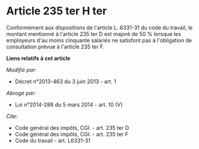 # Article 235 ter H ter

Conformément aux dispositions de l'article L. 6331-31 du code du travail, le montant mentionné à l'article 235 ter D est
majoré de 50 % lorsque les employeurs d'au moins cinquante salariés ne satisfont pas à l'obligation de consultation prévue à
l'article 235 ter F.

**Liens relatifs à cet article**

_Modifié par_:

  - Décret n°2013-463 du 3 juin 2013 - art. 1

_Abrogé par_:

  - Loi n°2014-288 du 5 mars 2014 - art. 10 (V)

_Cite_:

  - Code général des impôts, CGI. - art. 235 ter D
  - Code général des impôts, CGI. - art. 235 ter F
  - Code du travail - art. L6331-31
